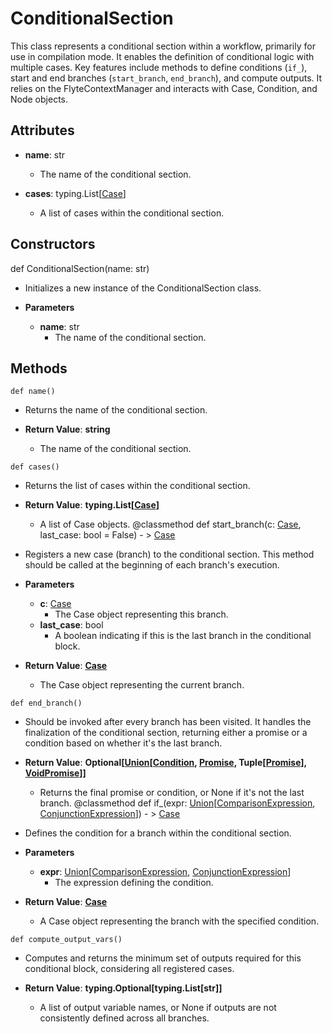 # ConditionalSection

This class represents a conditional section within a workflow, primarily for use in compilation mode. It enables the definition of conditional logic with multiple cases. Key features include methods to define conditions (`if_`), start and end branches (`start_branch`, `end_branch`), and compute outputs. It relies on the FlyteContextManager and interacts with Case, Condition, and Node objects.

## Attributes

- **name**: str
  - The name of the conditional section.

- **cases**: typing.List[[Case](flytekit_core_condition_case)]
  - A list of cases within the conditional section.

## Constructors
def ConditionalSection(name: str)
-  Initializes a new instance of the ConditionalSection class.
- **Parameters**

  - **name**: str
    - The name of the conditional section.



## Methods
```@classmethod
def name()
```
-  Returns the name of the conditional section.

- **Return Value**:
**string**
  - The name of the conditional section.
```@classmethod
def cases()
```
-  Returns the list of cases within the conditional section.

- **Return Value**:
**typing.List[[Case](flytekit_core_condition_case)]**
  - A list of Case objects.
@classmethod
def start_branch(c: [Case](flytekit_core_condition_case), last_case: bool = False) - > [Case](flytekit_core_condition_case)
-  Registers a new case (branch) to the conditional section. This method should be called at the beginning of each branch&#x27;s execution.
- **Parameters**

  - **c**: [Case](flytekit_core_condition_case)
    - The Case object representing this branch.
  - **last_case**: bool
    - A boolean indicating if this is the last branch in the conditional block.

- **Return Value**:
**[Case](flytekit_core_condition_case)**
  - The Case object representing the current branch.
```@classmethod
def end_branch()
```
-  Should be invoked after every branch has been visited. It handles the finalization of the conditional section, returning either a promise or a condition based on whether it&#x27;s the last branch.

- **Return Value**:
**Optional[[Union](flytekit_models_literals_union)[[Condition](flytekit_core_condition_condition), [Promise](flytekit_core_promise_promise), Tuple[[Promise](flytekit_core_promise_promise)], [VoidPromise](flytekit_core_promise_voidpromise)]]**
  - Returns the final promise or condition, or None if it&#x27;s not the last branch.
@classmethod
def if_(expr: [Union](flytekit_models_literals_union)[[ComparisonExpression](flytekit_models_core_condition_comparisonexpression), [ConjunctionExpression](flytekit_models_core_condition_conjunctionexpression)]) - > [Case](flytekit_core_condition_case)
-  Defines the condition for a branch within the conditional section.
- **Parameters**

  - **expr**: [Union](flytekit_models_literals_union)[[ComparisonExpression](flytekit_models_core_condition_comparisonexpression), [ConjunctionExpression](flytekit_models_core_condition_conjunctionexpression)]
    - The expression defining the condition.

- **Return Value**:
**[Case](flytekit_core_condition_case)**
  - A Case object representing the branch with the specified condition.
```@classmethod
def compute_output_vars()
```
-  Computes and returns the minimum set of outputs required for this conditional block, considering all registered cases.

- **Return Value**:
**typing.Optional[typing.List[str]]**
  - A list of output variable names, or None if outputs are not consistently defined across all branches.
